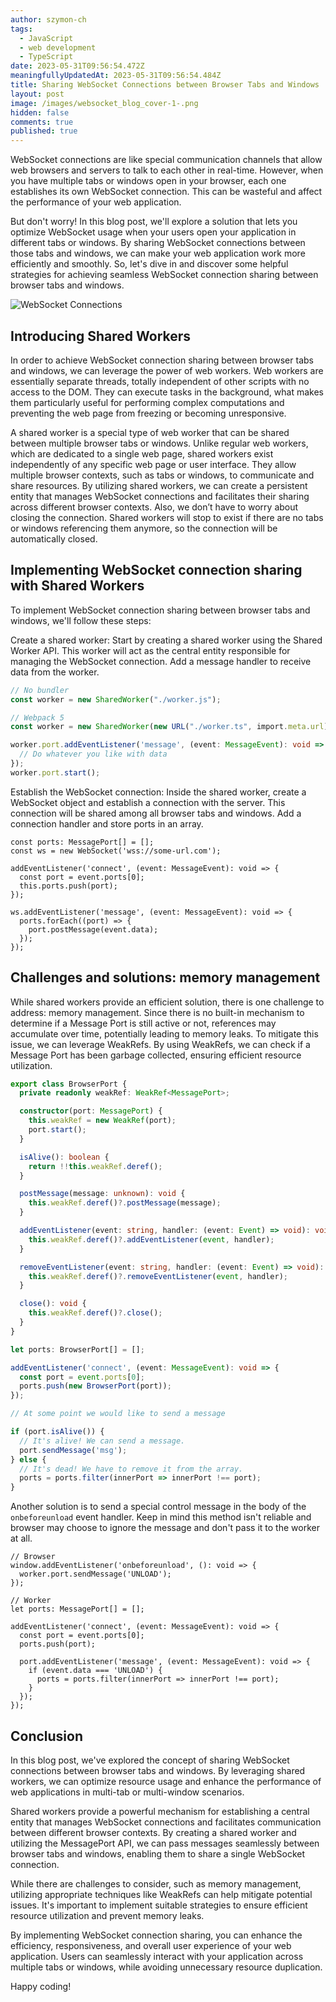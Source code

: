 ```yaml
---
author: szymon-ch
tags:
  - JavaScript
  - web development
  - TypeScript
date: 2023-05-31T09:56:54.472Z
meaningfullyUpdatedAt: 2023-05-31T09:56:54.484Z
title: Sharing WebSocket Connections between Browser Tabs and Windows
layout: post
image: /images/websocket_blog_cover-1-.png
hidden: false
comments: true
published: true
---
```

WebSocket connections are like special communication channels that allow web browsers and servers to talk to each other in real-time. However, when you have multiple tabs or windows open in your browser, each one establishes its own WebSocket connection. This can be wasteful and affect the performance of your web application.

But don't worry! In this blog post, we'll explore a solution that lets you optimize WebSocket usage when your users open your application in different tabs or windows. By sharing WebSocket connections between those tabs and windows, we can make your web application work more efficiently and smoothly. So, let's dive in and discover some helpful strategies for achieving seamless WebSocket connection sharing between browser tabs and windows.

<div class="image"><img src="/images/websocket_blog_cover-1-.png" alt="WebSocket Connections" title="WebSocket Connections"  /> </div>

## Introducing Shared Workers

In order to achieve WebSocket connection sharing between browser tabs and windows, we can leverage the power of web workers. Web workers are essentially separate threads, totally independent of other scripts with no access to the DOM. They can execute tasks in the background, what makes them particularly useful for performing complex computations and preventing the web page from freezing or becoming unresponsive.

A shared worker is a special type of web worker that can be shared between multiple browser tabs or windows. Unlike regular web workers, which are dedicated to a single web page, shared workers exist independently of any specific web page or user interface. They allow multiple browser contexts, such as tabs or windows, to communicate and share resources. By utilizing shared workers, we can create a persistent entity that manages WebSocket connections and facilitates their sharing across different browser contexts. Also, we don’t have to worry about closing the connection. Shared workers will stop to exist if there are no tabs or windows referencing them anymore, so the connection will be automatically closed.

## Implementing WebSocket connection sharing with Shared Workers

To implement WebSocket connection sharing between browser tabs and windows, we'll follow these steps:

Create a shared worker: Start by creating a shared worker using the Shared Worker API. This worker will act as the central entity responsible for managing the WebSocket connection. Add a message handler to receive data from the worker.

```typescript
// No bundler
const worker = new SharedWorker("./worker.js");

// Webpack 5
const worker = new SharedWorker(new URL("./worker.ts", import.meta.url));

worker.port.addEventListener('message', (event: MessageEvent): void => {
  // Do whatever you like with data
});
worker.port.start();
```

Establish the WebSocket connection: Inside the shared worker, create a WebSocket object and establish a connection with the server. This connection will be shared among all browser tabs and windows. Add a connection handler and store ports in an array.

```
const ports: MessagePort[] = [];
const ws = new WebSocket('wss://some-url.com');

addEventListener('connect', (event: MessageEvent): void => {
  const port = event.ports[0];
  this.ports.push(port);
});

ws.addEventListener('message', (event: MessageEvent): void => {
  ports.forEach((port) => {
    port.postMessage(event.data);
  });
});
```

## Challenges and solutions: memory management

While shared workers provide an efficient solution, there is one challenge to address: memory management. Since there is no built-in mechanism to determine if a Message Port is still active or not, references may accumulate over time, potentially leading to memory leaks. To mitigate this issue, we can leverage WeakRefs. By using WeakRefs, we can check if a Message Port has been garbage collected, ensuring efficient resource utilization.

```typescript
export class BrowserPort {
  private readonly weakRef: WeakRef<MessagePort>;

  constructor(port: MessagePort) {
    this.weakRef = new WeakRef(port);
    port.start();
  }

  isAlive(): boolean {
    return !!this.weakRef.deref();
  }

  postMessage(message: unknown): void {
    this.weakRef.deref()?.postMessage(message);
  }

  addEventListener(event: string, handler: (event: Event) => void): void {
    this.weakRef.deref()?.addEventListener(event, handler);
  }

  removeEventListener(event: string, handler: (event: Event) => void): void {
    this.weakRef.deref()?.removeEventListener(event, handler);
  }

  close(): void {
    this.weakRef.deref()?.close();
  }
}

let ports: BrowserPort[] = [];

addEventListener('connect', (event: MessageEvent): void => {
  const port = event.ports[0];
  ports.push(new BrowserPort(port));
});

// At some point we would like to send a message

if (port.isAlive()) {
  // It's alive! We can send a message.
  port.sendMessage('msg');
} else {
  // It's dead! We have to remove it from the array.
  ports = ports.filter(innerPort => innerPort !== port); 
}
```

Another solution is to send a special control message in the body of the `onbeforeunload` event handler. Keep in mind this method isn't reliable and browser may choose to ignore the message and don't pass it to the worker at all.

```
// Browser
window.addEventListener('onbeforeunload', (): void => {
  worker.port.sendMessage('UNLOAD');
});

// Worker
let ports: MessagePort[] = [];

addEventListener('connect', (event: MessageEvent): void => {
  const port = event.ports[0];
  ports.push(port);

  port.addEventListener('message', (event: MessageEvent): void => {
    if (event.data === 'UNLOAD') {
      ports = ports.filter(innerPort => innerPort !== port); 
    }
  });
});
```

## Conclusion

In this blog post, we've explored the concept of sharing WebSocket connections between browser tabs and windows. By leveraging shared workers, we can optimize resource usage and enhance the performance of web applications in multi-tab or multi-window scenarios.

Shared workers provide a powerful mechanism for establishing a central entity that manages WebSocket connections and facilitates communication between different browser contexts. By creating a shared worker and utilizing the MessagePort API, we can pass messages seamlessly between browser tabs and windows, enabling them to share a single WebSocket connection.

While there are challenges to consider, such as memory management, utilizing appropriate techniques like WeakRefs can help mitigate potential issues. It's important to implement suitable strategies to ensure efficient resource utilization and prevent memory leaks.

By implementing WebSocket connection sharing, you can enhance the efficiency, responsiveness, and overall user experience of your web application. Users can seamlessly interact with your application across multiple tabs or windows, while avoiding unnecessary resource duplication.

Happy coding!